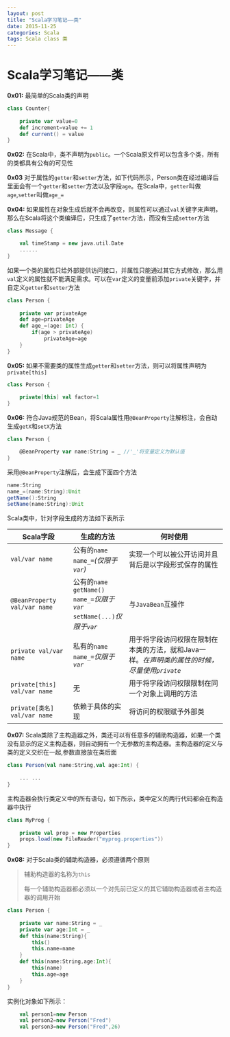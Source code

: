 ```yaml
---
layout: post
title: "Scala学习笔记——类"
date: 2015-11-25
categories: Scala
tags: Scala class 类
---
```


# Scala学习笔记——类

**0x01:** 最简单的Scala类的声明
``` scala
class Counter{
	
	private var value=0
	def increment=value += 1
	def current() = value
}
```
**0x02:** 在Scala中，类不声明为`public`。一个Scala原文件可以包含多个类，所有的类都具有公有的可见性

**0x03** 对于属性的`getter`和`setter`方法，如下代码所示，Person类在经过编译后里面会有一个`getter`和`setter`方法以及字段`age`。在Scala中，`getter`叫做`age`,`setter`叫做`age_=` 

**0x04:** 如果属性在对象生成后就不会再改变，则属性可以通过`val`关键字来声明，那么在Scala将这个类编译后，只生成了`getter`方法，而没有生成`setter`方法
```scala
class Message {

	val timeStamp = new java.util.Date
	......
}
```
如果一个类的属性只给外部提供访问接口，并属性只能通过其它方式修改，那么用`val`定义的属性就不能满足需求。可以在`var`定义的变量前添加`private`关键字，并自定义`getter`和`setter`方法
```scala
class Person {
	
	private var privateAge
	def age=privateAge
	def age_=(age: Int) {
		if(age > privateAge)
			privateAge=age
	}
}
```
**0x05:** 如果不需要类的属性生成`getter`和`setter`方法，则可以将属性声明为`private[this]`
```scala
class Person {
	
	private[this] val factor=1
}
```

**0x06:** 符合Java规范的Bean，将Scala属性用`@BeanProperty`注解标注，会自动生成`getX`和`setX`方法
```scala
class Person {

	@BeanProperty var name:String = _ //'_'将变量定义为默认值
}
```

采用`@BeanProperty`注解后，会生成下面四个方法
```scala
name:String
name_=(name:String):Unit
getName():String
setName(name:String):Unit
```
Scala类中，针对字段生成的方法如下表所示

|Scala字段|生成的方法|何时使用|
|--------|---------|-------|
|`val/var name`|公有的`name`<br/>`name_=`*(仅限于`var`)*|实现一个可以被公开访问并且背后是以字段形式保存的属性|
|`@BeanProperty val/var name`|公有的`name`<br/>`getName()`<br/>`name_=`*仅限于`var`*<br/>`setName(...)`*仅限于`var`*|与`JavaBean`互操作|
|`private val/var name`|私有的`name`<br/>`name_=`*仅限于`var`*|用于将字段访问权限在限制在本类的方法，就和Java一样。*在声明类的属性的时候，尽量使用`private`*|
|`private[this] val/var name`|无|用于将字段访问权限限制在同一个对象上调用的方法|
|`private[类名] val/var name`|依赖于具体的实现|将访问的权限赋予外部类|

**0x07:** Scala类除了主构造器之外，类还可以有任意多的辅助构造器，如果一个类没有显示的定义主构造器，则自动拥有一个无参数的主构造器。主构造器的定义与类的定义交织在一起,参数直接放在类后面
```scala
class Person(val name:String,val age:Int) {
	
	... ...
}
```
主构造器会执行类定义中的所有语句，如下所示，类中定义的两行代码都会在构造器中执行
```scala
class MyProg {
	
	private val prop = new Properties
	props.load(new FileReader("myprog.properties"))
}
```
**0x08:** 对于Scala类的辅助构造器，必须遵循两个原则

> 辅助构造器的名称为`this`
> 
> 每一个辅助构造器都必须以一个对先前已定义的其它辅助构造器或者主构造器的调用开始
```scala
class Person {
	
	private var name:String = _
	private var age:Int = _
	def this(name:String){
		this()
		this.name=name
	}
	def this(name:String,age:Int){
		this(name)
		this.age=age
	}
}
``` 
实例化对象如下所示：
```scala
	val person1=new Person
	val person2=new Person("Fred")
	val person3=new Person("Fred",26)
```